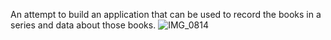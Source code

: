 An attempt to build an application that can be used to record the books in a series and data about those books.
![IMG_0814](https://github.com/user-attachments/assets/23605174-a003-48bd-8881-b6d2f71fb7ca)
